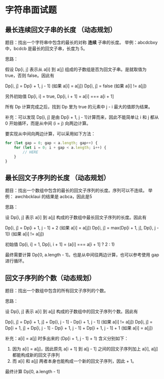 # 字符串面试题

## 最长连续回文子串的长度 （动态规划）

题目：找出一个字符串中包含的最长的对称 __连续__ 子串的长度。
举例：abcdcbxy 中，bcdcb 是最长的回文子串，长度为 5。

思路：

假设 Dp[i, j] 表示从 a[i] 到 a[j] 组成的子数组是否为回文子串。是就取值为 true，否则 false。因此有

Dp[i, j] = Dp[i + 1, j - 1] (如果 a[i] = a[j])
Dp[i, j] = false (如果 a[i] != a[j])

另外初始值 Dp[i, i] = true, Dp[i, i + 1] = a[i] === a[i + 1]

所有 Dp 计算完成之后，找到 Dp 里为 true 的元素中 j - i 最大的值即为结果。

补充：可以发现 Dp[i, j] 是由 Dp[i + 1, j - 1]计算而来，因此不能简单让 i 和 j 都从 0 开始循环，而是从中间 (i = j) 向两边计算。

要实现从中间向两边计算，可以采用如下方法：
```javascript
for (let gap = 0; gap < a.length; gap++) {
    for (let i = 0; i + gap < a.length; i++) {
        // HERE
    }
}
```

## 最长回文子序列的长度 （动态规划）

题目：找出一个数组中包含的最长的回文子序列的长度。序列可以不连续。
举例： awchbcklaui 的结果是 acbca，因此是5

思路：

设 Dp[i, j] 表示 a[i] 到 a[j] 构成的子数组中最长回文子序列的长度。因此有

Dp[i, j] = Dp[i + 1, j - 1] + 2 (如果 a[i] = a[j])
Dp[i, j] = max(Dp[i + 1, j], Dp[i, j - 1]) (如果 a[i] != a[j])

初始值 Dp[i, i] = 1, Dp[i, i + 1] = (a[i] === a[i + 1] ? 2 : 1)

最终需要计算 Dp[0, a.length - 1]。也是从中间往两边计算，也可以参考使用 gap 进行循环。

## 回文子序列的个数（动态规划）

题目：找出一个数组中包含的所有回文子序列的个数。

思路：

设 Dp[i, j] 表示 a[i] 到 a[j] 构成的子数组中的回文子序列个数。因此有

Dp[i, j] = Dp[i + 1, j] + Dp[i, j - 1] - Dp[i + 1, j - 1] (如果 a[i] != a[j])
Dp[i, j] = Dp[i + 1, j] + Dp[i, j - 1] - Dp[i + 1, j - 1] + Dp[i + 1, j - 1] + 1 (如果 a[i] = a[j])

补充：a[i] = a[j] 时多出来的 (Dp[i + 1, j - 1] + 1) 含义分别如下：
1. 因为 a[i] = a[j]，因此原先 a[i + 1] 到 a[j - 1] 之间的回文子序列加上 a[i], a[j] 都能构成新的回文子序列
2. 而 a[i] 和 a[j] 两者本身也能构成一个新的回文子序列，因此 + 1。

最终计算 Dp[0, a.length - 1]